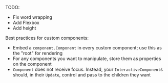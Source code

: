 TODO:
- Fix word wrapping
- Add Flexbox
- Add height

Best practices for custom components:
- Embed a `component.Component` in every custom component; use this as the "root" for rendering
- For any components you want to manipulate, store them as properties on the component
- `Component` does not receive focus. Instead, your `InteractiveComponent`s should, in their `Update`, control and pass to the children they want
